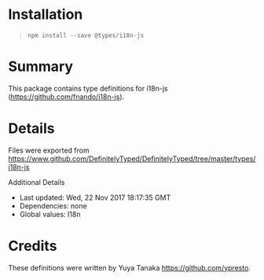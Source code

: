 # Installation
> `npm install --save @types/i18n-js`

# Summary
This package contains type definitions for i18n-js (https://github.com/fnando/i18n-js).

# Details
Files were exported from https://www.github.com/DefinitelyTyped/DefinitelyTyped/tree/master/types/i18n-js

Additional Details
 * Last updated: Wed, 22 Nov 2017 18:17:35 GMT
 * Dependencies: none
 * Global values: I18n

# Credits
These definitions were written by Yuya Tanaka <https://github.com/ypresto>.
